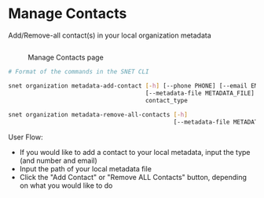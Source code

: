 # Manage Contacts

Add/Remove-all contact(s) in your local organization metadata

<figure><img src="/assets/images/products/TUI/Screenshot 2024-08-16 at 8.35.24 PM.png" alt=""><figcaption><p>Manage Contacts page</p></figcaption></figure>

```bash
# Format of the commands in the SNET CLI

snet organization metadata-add-contact [-h] [--phone PHONE] [--email EMAIL]
                                       [--metadata-file METADATA_FILE]
                                       contact_type
                                       
snet organization metadata-remove-all-contacts [-h]
                                               [--metadata-file METADATA_FILE]
```

User Flow:

* If you would like to add a contact to your local metadata, input the type (and number and email)
* Input the path of your local metadata file
* Click the "Add Contact" or "Remove ALL Contacts" button, depending on what you would like to do
